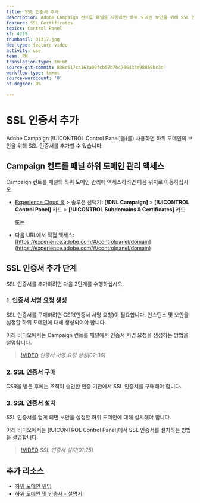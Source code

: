 ```yaml
---
title: SSL 인증서 추가
description: Adobe Campaign 컨트롤 패널을 사용하면 하위 도메인 보안을 위해 SSL 인증서를 추가할 수 있습니다.
feature: SSL Certificates
topics: Control Panel
kt: 4219
thumbnail: 31317.jpg
doc-type: feature video
activity: use
team: PM
translation-type: tm+mt
source-git-commit: 838c617ca163a09fcb57b7b4706433e98869bc3d
workflow-type: tm+mt
source-wordcount: '0'
ht-degree: 0%

---
```



# SSL 인증서 추가

Adobe Campaign [!UICONTROL Control Panel]을(를) 사용하면 하위 도메인의 보안을 위해 SSL 인증서를 추가할 수 있습니다.

## Campaign 컨트롤 패널 하위 도메인 관리 액세스

Campaign 컨트롤 패널의 하위 도메인 관리에 액세스하려면 다음 위치로 이동하십시오.

* [Experience Cloud 홈](https://experience.adobe.com/#/home) > 솔루션 선택기: **[!DNL Campaign]** > **[!UICONTROL Control Panel]** 카드 > **[!UICONTROL Subdomains & Certificates]** 카드

   또는
* 다음 URL에서 직접 액세스: [https://experience.adobe.com/#/controlpanel/domain](https://experience.adobe.com/#/controlpanel/domain)

## SSL 인증서 추가 단계

SSL 인증서를 추가하려면 다음 3단계를 수행하십시오.

### 1. 인증서 서명 요청 생성

SSL 인증서를 구매하려면 CSR(인증서 서명 요청)이 필요합니다. 인스턴스 및 보안을 설정할 하위 도메인에 대해 생성되어야 합니다.

아래 비디오에서는 Campaign 컨트롤 패널에서 인증서 서명 요청을 생성하는 방법을 설명합니다.

>[!VIDEO](https://video.tv.adobe.com/v/31317?quality=12)
*인증서 서명 요청 생성(02:36)*

### 2. SSL 인증서 구매

CSR을 받은 후에는 조직이 승인한 인증 기관에서 SSL 인증서를 구매해야 합니다.

### 3. SSL 인증서 설치

SSL 인증서를 얻게 되면 보안을 설정할 하위 도메인에 대해 설치해야 합니다.

아래 비디오에서는 [!UICONTROL Control Panel]에서 SSL 인증서를 설치하는 방법을 설명합니다. 

>[!VIDEO](https://video.tv.adobe.com/v/31166?quality=12)
*SSL 인증서 설치(01:25)*

## 추가 리소스

* [하위 도메인 위임](/help/monitoring-campaign-classic/control-panel/subdomain-delegation.md)
* [하위 도메인 및 인증서 - 설명서](https://docs.adobe.com/content/help/ko-KR/control-panel/using/subdomains-and-certificates/renewing-subdomain-certificate.html)

